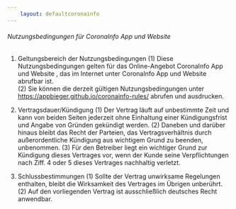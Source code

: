 ```yaml
---
    layout: defaultcoronainfo
---
```


###### Nutzungsbedingungen für CoronaInfo App und Website 

1. Geltungsbereich der Nutzungsbedingungen
(1)	Diese Nutzungsbedingungen gelten für das Online-Angebot CoronaInfo App und Website , das im Internet unter CoronaInfo App und Website abrufbar ist.  
(2)	Sie können die derzeit gültigen Nutzungsbedingungen unter https://appbieger.github.io/coronainfo-rules/ abrufen und ausdrucken.

2. Vertragsdauer/Kündigung
(1)	Der Vertrag läuft auf unbestimmte Zeit und kann von beiden Seiten jederzeit ohne Einhaltung einer Kündigungsfrist und Angabe von Gründen gekündigt werden.
(2)	Daneben und darüber hinaus bleibt das Recht der Parteien, das Vertragsverhältnis durch außerordentliche Kündigung aus wichtigem Grund zu beenden, unbenommen. 
(3)	Für den Betreiber liegt ein wichtiger Grund zur Kündigung dieses Vertrages vor, wenn der Kunde seine Verpflichtungen nach Ziff. 4 oder 5 dieses Vertrages nachhaltig verletzt.

3. Schlussbestimmungen
(1)	Sollte der Vertrag unwirksame Regelungen enthalten, bleibt die Wirksamkeit des Vertrages im Übrigen unberührt.
(2)	Auf den vorliegenden Vertrag ist ausschließlich deutsches Recht anwendbar.
